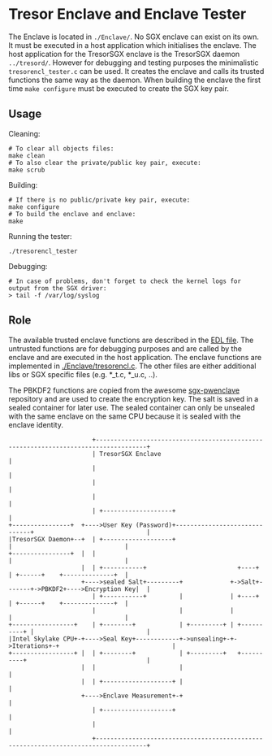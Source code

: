 # Tresor Enclave and Enclave Tester

The Enclave is located in `./Enclave/`. No SGX enclave can exist on its own. It must be executed in a host application which initialises the enclave. The host application for the TresorSGX enclave is the TresorSGX daemon `../tresord/`. However for debugging and testing purposes the minimalistic `tresorencl_tester.c` can be used. It creates the enclave and calls its trusted functions the same way as the daemon.
When building the enclave the first time `make configure` must be executed to create the SGX key pair.

## Usage

Cleaning:

```
# To clear all objects files:
make clean
# To also clear the private/public key pair, execute:
make scrub
```

Building:

```
# If there is no public/private key pair, execute:
make configure
# To build the enclave and enclave:
make
```

Running the tester:
	
```
./tresorencl_tester
```

Debugging:
```
# In case of problems, don't forget to check the kernel logs for output from the SGX driver:
> tail -f /var/log/syslog
```

## Role

The available trusted enclave functions are described in the [EDL file](./Enclave/tresorencl.edl). The untrusted functions are for debugging purposes and are called by the enclave and are executed in the host application. The enclave functions are implemented in [./Enclave/tresorencl.c](./Enclave/tresorencl.c). The other files are either additional libs or SGX specific files (e.g. *_t.c, *_u.c, ..).

The PBKDF2 functions are copied from the awesome [sgx-pwenclave](https://github.com/ctz/sgx-pwenclave) repository and are used to create the encryption key. The salt is saved in a sealed container for later use. The sealed container can only be unsealed with the same enclave on the same CPU because it is sealed with the enclave identity.

```
                       +------------------------------------------------------------------------------------+
                       | TresorSGX Enclave                                                                  |
                       |                                                                                    |
                       |                                                                                    |
                       |                                                                                    |
                       | +-------------------+                                                              |
+----------------+  +---->User Key (Password)+------------------------------+                               |
|TresorSGX Daemon+--+  | +-------------------+                              |                               |
+----------------+  |  |                                                    |                               |
                    |  | +-----------+                         +----+       | +------+    +--------------+  |
                    +---->sealed Salt+---------+             +->Salt+-------+->PBKDF2+---->Encryption Key|  |
                       | +-----------+         |             | +----+       | +------+    +--------------+  |
                       |                       |             |              |                               |
+-----------------+    | +--------+            | +---------+ | +----------+ |                               |
|Intel Skylake CPU+-+---->Seal Key+------------+->unsealing+-+->Iterations+-+                               |
+-----------------+ |  | +--------+            | +---------+   +----------+                                 |
                    |  |                       |                                                            |
                    |  | +-------------------+ |                                                            |
                    +---->Enclave Measurement+-+                                                            |
                       | +-------------------+                                                              |
                       |                                                                                    |
                       +------------------------------------------------------------------------------------+


```
